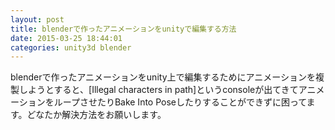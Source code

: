 ```yaml
---
layout: post
title: blenderで作ったアニメーションをunityで編集する方法
date: 2015-03-25 18:44:01
categories: unity3d blender
---
```

<p>blenderで作ったアニメーションをunity上で編集するためにアニメーションを複製しようとすると、[Illegal characters in path]というconsoleが出てきてアニメーションをループさせたりBake Into Poseしたりすることができずに困ってます。どなたか解決方法をお願いします。</p>
